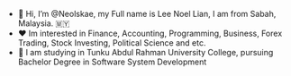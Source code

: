 - 👋 Hi, I’m @Neolskae, my Full name is Lee Noel Lian, I am from Sabah, Malaysia.  🇲🇾
- ❤️ Im interested in Finance, Accounting, Programming, Business, Forex Trading, Stock Investing, Political Science and etc.
- 📖 I am studying in Tunku Abdul Rahman University College, pursuing Bachelor Degree in Software System Development


<!---
Neolskae/Neolskae is a ✨ special ✨ repository because its `README.md` (this file) appears on your GitHub profile.
You can click the Preview link to take a look at your changes.
--->

